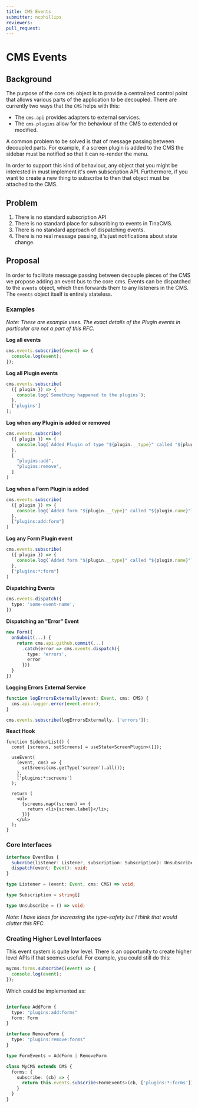 ```yaml
---
title: CMS Events
submitter: ncphillips
reviewers:
pull_request:
---
```


# CMS Events

## Background

The purpose of the core `CMS` object is to provide a centralized control point that allows various parts of the application to be decoupled. There are currently two ways that the `CMS` helps with this:

- The `cms.api` provides adapters to external services.
- The `cms.plugins` allow for the behaviour of the CMS to extended or modified.

A common problem to be solved is that of message passing between decoupled parts. For example, if a screen plugin is added to the CMS the sidebar must be notified so that it can re-render the menu.

In order to support this kind of behaviour, any object that you might be interested in must implement it's own subscription API. Furthermore, if you want to create a new thing to subscribe to then that object must be attached to the CMS.

## Problem

1. There is no standard subscription API
1. There is no standard place for subscribing to events in TinaCMS.
1. There is no standard approach of dispatching events.
1. There is no real message passing, it's just notifications about state change.

## Proposal

In order to facilitate message passing between decouple pieces of the CMS we propose adding an event bus to the core cms. Events can be dispatched to the `events` object, which then forwards them to any listeners in the CMS. The `events` object itself is entirely stateless.

### Examples

_Note: These are example uses. The exact details of the Plugin events in particular are not a part of this RFC._

**Log all events**

```ts
cms.events.subscribe((event) => {
  console.log(event);
});
```

**Log all Plugin events**

```ts
cms.events.subscribe(
  ({ plugin }) => {
    console.log(`Something happened to the plugins`);
  },
  ['plugins']
);
```

**Log when any Plugin is added or removed**

```ts
cms.events.subscribe(
  ({ plugin }) => {
    console.log(`Added Plugin of type "${plugin.__type}" called "${plugin.name}"`
  },
  [
    "plugins:add",
    "plugins:remove",
  ]
)
```

**Log when a Form Plugin is added**

```ts
cms.events.subscribe(
  ({ plugin }) => {
    console.log(`Added form "${plugin.__type}" called "${plugin.name}"`
  },
  ["plugins:add:form"]
)
```

**Log any Form Plugin event**

```ts
cms.events.subscribe(
  ({ plugin }) => {
    console.log(`Added form "${plugin.__type}" called "${plugin.name}"`
  },
  ["plugins:*:form"]
)
```

**Dispatching Events**

```ts
cms.events.dispatch({
  type: 'some-event-name',
})
```

**Dispatching an "Error" Event**
```ts
new Form({
  onSubmit(...) {
    return cms.api.github.commit(...)
      .catch(error => cms.events.dispatch({
        type: 'errors',
        error
      }))
  }
})
```

**Logging Errors External Service**

```ts
function logErrorsExternally(event: Event, cms: CMS) {
  cms.api.logger.error(event.error);
}

cms.events.subscribe(logErrorsExternally, ['errors']);
```



**React Hook**

```tsx
function SidebarList() {
  const [screens, setScreens] = useState<ScreenPlugin>([]);

  useEvent(
    (event, cms) => {
      setSreens(cms.getType('screen').all());
    },
    ['plugins:*:screens']
  );

  return (
    <ul>
      {screens.map((screen) => {
        return <li>{screen.label}</li>;
      })}
    </ul>
  );
}
```

### Core Interfaces

```ts
interface EventBus {
  subcribe(listener: Listener, subscription: Subscription): Unsubscribe;
  dispatch(event: Event): void;
}

type Listener = (event: Event, cms: CMS) => void;

type Subscription = string[]

type Unsubscribe = () => void;
```

_Note: I have ideas for increasing the type-safety but I think that would clutter this RFC._

### Creating Higher Level Interfaces

This event system is quite low level. There is an opportunity to create higher
level APIs if that seemes useful. For example, you could still do this:

```ts
mycms.forms.subscribe((event) => {
  console.log(event);
});
```

Which could be implemented as:

```ts

interface AddForm {
  type: "plugins:add:forms"
  form: Form
}

interface RemoveForm {
  type: "plugins:remove:forms"
}

type FormEvents = AddForm | RemoveForm

class MyCMS extends CMS {
  forms: {
    subscribe: (cb) => {
      return this.events.subscribe<FormEvents>(cb, ['plugins:*:forms'])
    }
  }
}
```
